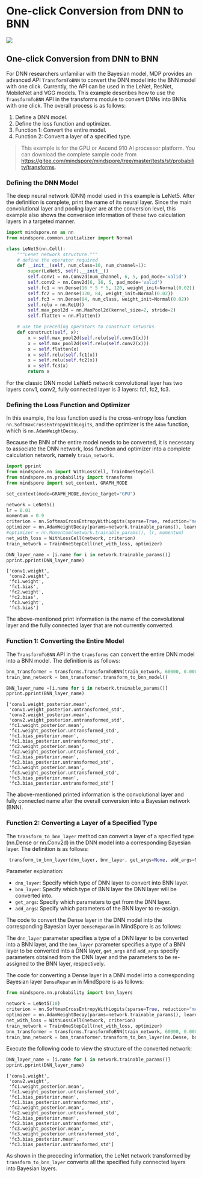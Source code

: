 # One-click Conversion from DNN to BNN

<a href="https://gitee.com/mindspore/docs/blob/master/docs/probability/docs/source_en/one_click_conversion_from_dnn_to_bnn.md" target="_blank"><img src="https://mindspore-website.obs.cn-north-4.myhuaweicloud.com/website-images/master/resource/_static/logo_source_en.png"></a>

## One-click Conversion from DNN to BNN

For DNN researchers unfamiliar with the Bayesian model, MDP provides an advanced API `TransformToBNN` to convert the DNN model into the BNN model with one click. Currently, the API can be used in the LeNet, ResNet, MobileNet and VGG models. This example describes how to use the `TransformToBNN` API in the transforms module to convert DNNs into BNNs with one click. The overall process is as follows:

1. Define a DNN model.
2. Define the loss function and optimizer.
3. Function 1: Convert the entire model.
4. Function 2: Convert a layer of a specified type.

> This example is for the GPU or Ascend 910 AI processor platform. You can download the complete sample code from <https://gitee.com/mindspore/mindspore/tree/master/tests/st/probability/transforms>.

### Defining the DNN Model

The deep neural network (DNN) model used in this example is LeNet5. After the definition is complete, print the name of its neural layer. Since the main convolutional layer and pooling layer are at the conversion level, this example also shows the conversion information of these two calculation layers in a targeted manner.

```python
import mindspore.nn as nn
from mindspore.common.initializer import Normal

class LeNet5(nn.Cell):
    """Lenet network structure."""
    # define the operator required
    def __init__(self, num_class=10, num_channel=1):
        super(LeNet5, self).__init__()
        self.conv1 = nn.Conv2d(num_channel, 6, 5, pad_mode='valid')
        self.conv2 = nn.Conv2d(6, 16, 5, pad_mode='valid')
        self.fc1 = nn.Dense(16 * 5 * 5, 120, weight_init=Normal(0.02))
        self.fc2 = nn.Dense(120, 84, weight_init=Normal(0.02))
        self.fc3 = nn.Dense(84, num_class, weight_init=Normal(0.02))
        self.relu = nn.ReLU()
        self.max_pool2d = nn.MaxPool2d(kernel_size=2, stride=2)
        self.flatten = nn.Flatten()

    # use the preceding operators to construct networks
    def construct(self, x):
        x = self.max_pool2d(self.relu(self.conv1(x)))
        x = self.max_pool2d(self.relu(self.conv2(x)))
        x = self.flatten(x)
        x = self.relu(self.fc1(x))
        x = self.relu(self.fc2(x))
        x = self.fc3(x)
        return x
```

For the classic DNN model LeNet5 network convolutional layer has two layers conv1, conv2, fully connected layer is 3 layers: fc1, fc2, fc3.

### Defining the Loss Function and Optimizer

In this example, the loss function used is the cross-entropy loss function `nn.SoftmaxCrossEntropyWithLogits`, and the optimizer is the `Adam` function, which is `nn.AdamWeightDecay`.

Because the BNN of the entire model needs to be converted, it is necessary to associate the DNN network, loss function and optimizer into a complete calculation network, namely `train_network`.

```python
import pprint
from mindspore.nn import WithLossCell, TrainOneStepCell
from mindspore.nn.probability import transforms
from mindspore import set_context, GRAPH_MODE

set_context(mode=GRAPH_MODE,device_target="GPU")

network = LeNet5()
lr = 0.01
momentum = 0.9
criterion = nn.SoftmaxCrossEntropyWithLogits(sparse=True, reduction="mean")
optimizer = nn.AdamWeightDecay(params=network.trainable_params(), learning_rate=0.0001)
#optimizer = nn.Momentum(network.trainable_params(), lr, momentum)
net_with_loss = WithLossCell(network, criterion)
train_network = TrainOneStepCell(net_with_loss, optimizer)

DNN_layer_name = [i.name for i in network.trainable_params()]
pprint.pprint(DNN_layer_name)
```

```text
['conv1.weight',
 'conv2.weight',
 'fc1.weight',
 'fc1.bias',
 'fc2.weight',
 'fc2.bias',
 'fc3.weight',
 'fc3.bias']
 ```

 The above-mentioned print information is the name of the convolutional layer and the fully connected layer that are not currently converted.

### Function 1: Converting the Entire Model

The `TransformToBNN` API in the `transforms` can convert the entire DNN model into a BNN model. The definition is as follows:

```python
bnn_transformer = transforms.TransformToBNN(train_network, 60000, 0.000001)
train_bnn_network = bnn_transformer.transform_to_bnn_model()

BNN_layer_name =[i.name for i in network.trainable_params()]
pprint.pprint(BNN_layer_name)
```

```text
['conv1.weight_posterior.mean',
 'conv1.weight_posterior.untransformed_std',
 'conv2.weight_posterior.mean',
 'conv2.weight_posterior.untransformed_std',
 'fc1.weight_posterior.mean',
 'fc1.weight_posterior.untransformed_std',
 'fc1.bias_posterior.mean',
 'fc1.bias_posterior.untransformed_std',
 'fc2.weight_posterior.mean',
 'fc2.weight_posterior.untransformed_std',
 'fc2.bias_posterior.mean',
 'fc2.bias_posterior.untransformed_std',
 'fc3.weight_posterior.mean',
 'fc3.weight_posterior.untransformed_std',
 'fc3.bias_posterior.mean',
 'fc3.bias_posterior.untransformed_std']
 ```

 The above-mentioned printed information is the convolutional layer and fully connected name after the overall conversion into a Bayesian network (BNN).

### Function 2: Converting a Layer of a Specified Type

The `transform_to_bnn_layer` method can convert a layer of a specified type (nn.Dense or nn.Conv2d) in the DNN model into a corresponding Bayesian layer. The definition is as follows:

```python
 transform_to_bnn_layer(dnn_layer, bnn_layer, get_args=None, add_args=None):
```

Parameter explanation:

- `dnn_layer`: Specify which type of DNN layer to convert into BNN layer.
- `bnn_layer`: Specify which type of BNN layer the DNN layer will be converted into.
- `get_args`: Specify which parameters to get from the DNN layer.
- `add_args`: Specify which parameters of the BNN layer to re-assign.

The code to convert the Dense layer in the DNN model into the corresponding Bayesian layer `DenseReparam` in MindSpore is as follows:

The `dnn_layer` parameter specifies a type of a DNN layer to be converted into a BNN layer, and the `bnn_layer` parameter specifies a type of a BNN layer to be converted into a DNN layer, `get_args` and `add_args` specify parameters obtained from the DNN layer and the parameters to be re-assigned to the BNN layer, respectively.

The code for converting a Dense layer in a DNN model into a corresponding Bayesian layer `DenseReparam` in MindSpore is as follows:

```python
from mindspore.nn.probability import bnn_layers

network = LeNet5(10)
criterion = nn.SoftmaxCrossEntropyWithLogits(sparse=True, reduction="mean")
optimizer = nn.AdamWeightDecay(params=network.trainable_params(), learning_rate=0.0001)
net_with_loss = WithLossCell(network, criterion)
train_network = TrainOneStepCell(net_with_loss, optimizer)
bnn_transformer = transforms.TransformToBNN(train_network, 60000, 0.000001)
train_bnn_network = bnn_transformer.transform_to_bnn_layer(nn.Dense, bnn_layers.DenseReparam)
```

Execute the following code to view the structure of the converted network:

```python
DNN_layer_name = [i.name for i in network.trainable_params()]
pprint.pprint(DNN_layer_name)
```

```text
['conv1.weight',
 'conv2.weight',
 'fc1.weight_posterior.mean',
 'fc1.weight_posterior.untransformed_std',
 'fc1.bias_posterior.mean',
 'fc1.bias_posterior.untransformed_std',
 'fc2.weight_posterior.mean',
 'fc2.weight_posterior.untransformed_std',
 'fc2.bias_posterior.mean',
 'fc2.bias_posterior.untransformed_std',
 'fc3.weight_posterior.mean',
 'fc3.weight_posterior.untransformed_std',
 'fc3.bias_posterior.mean',
 'fc3.bias_posterior.untransformed_std']
```

As shown in the preceding information, the LeNet network transformed by `transform_to_bnn_layer` converts all the specified fully connected layers into Bayesian layers.
